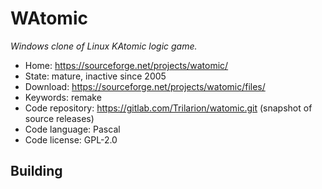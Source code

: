 # WAtomic

_Windows clone of Linux KAtomic logic game._

- Home: https://sourceforge.net/projects/watomic/
- State: mature, inactive since 2005
- Download: https://sourceforge.net/projects/watomic/files/
- Keywords: remake
- Code repository: https://gitlab.com/Trilarion/watomic.git (snapshot of source releases)
- Code language: Pascal
- Code license: GPL-2.0

## Building

